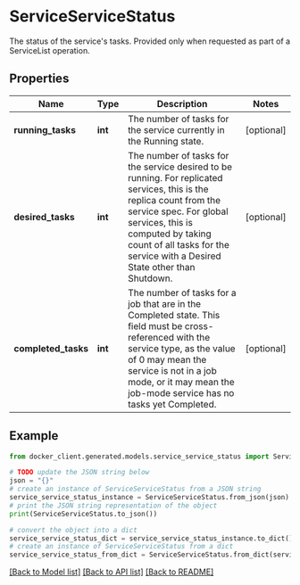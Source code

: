 # ServiceServiceStatus

The status of the service's tasks. Provided only when requested as part of a ServiceList operation. 

## Properties

Name | Type | Description | Notes
------------ | ------------- | ------------- | -------------
**running_tasks** | **int** | The number of tasks for the service currently in the Running state.  | [optional] 
**desired_tasks** | **int** | The number of tasks for the service desired to be running. For replicated services, this is the replica count from the service spec. For global services, this is computed by taking count of all tasks for the service with a Desired State other than Shutdown.  | [optional] 
**completed_tasks** | **int** | The number of tasks for a job that are in the Completed state. This field must be cross-referenced with the service type, as the value of 0 may mean the service is not in a job mode, or it may mean the job-mode service has no tasks yet Completed.  | [optional] 

## Example

```python
from docker_client.generated.models.service_service_status import ServiceServiceStatus

# TODO update the JSON string below
json = "{}"
# create an instance of ServiceServiceStatus from a JSON string
service_service_status_instance = ServiceServiceStatus.from_json(json)
# print the JSON string representation of the object
print(ServiceServiceStatus.to_json())

# convert the object into a dict
service_service_status_dict = service_service_status_instance.to_dict()
# create an instance of ServiceServiceStatus from a dict
service_service_status_from_dict = ServiceServiceStatus.from_dict(service_service_status_dict)
```
[[Back to Model list]](../README.md#documentation-for-models) [[Back to API list]](../README.md#documentation-for-api-endpoints) [[Back to README]](../README.md)


